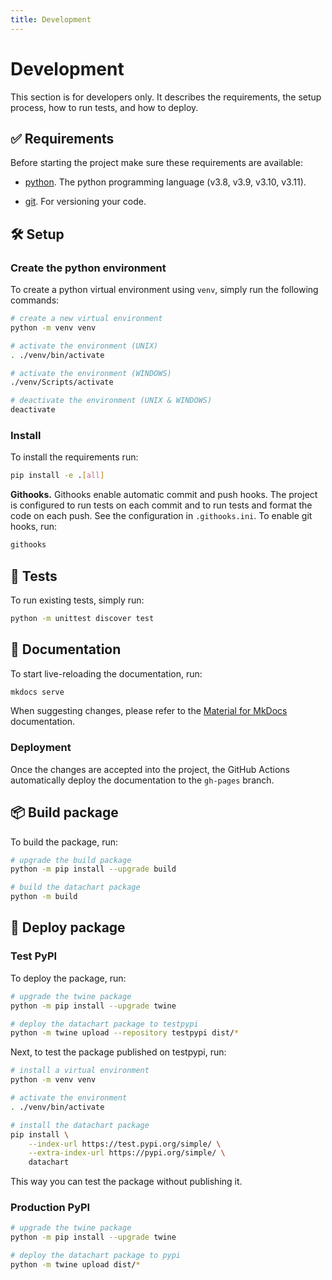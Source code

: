 ```yaml
---
title: Development
---
```


# Development

This section is for developers only. It describes the requirements, the setup process, how to run tests, and how to deploy.

## ✅ Requirements
Before starting the project make sure these requirements are available:

- [python][python]. The python programming language (v3.8, v3.9, v3.10, v3.11).

- [git][git]. For versioning your code.


## 🛠️ Setup

### Create the python environment

To create a python virtual environment using `venv`, simply run the following
commands:

```bash
# create a new virtual environment
python -m venv venv

# activate the environment (UNIX)
. ./venv/bin/activate

# activate the environment (WINDOWS)
./venv/Scripts/activate

# deactivate the environment (UNIX & WINDOWS)
deactivate
```

### Install

To install the requirements run:

```bash
pip install -e .[all]
```

**Githooks.** Githooks enable automatic commit and push hooks. The project is configured to run tests on each commit and to run tests and format the code on each push. See the configuration in `.githooks.ini`. To enable git hooks, run:

```bash
githooks
```


## 🧪 Tests

To run existing tests, simply run:

```bash
python -m unittest discover test
```

## 📝 Documentation

To start live-reloading the documentation, run:

```bash
mkdocs serve
```

When suggesting changes, please refer to the [Material for MkDocs] documentation.

### Deployment

Once the changes are accepted into the project, the GitHub Actions automatically
deploy the documentation to the `gh-pages` branch.

## 📦️ Build package

To build the package, run:

```bash
# upgrade the build package
python -m pip install --upgrade build

# build the datachart package
python -m build
```

## 🚀 Deploy package

### Test PyPI

To deploy the package, run:

```bash
# upgrade the twine package
python -m pip install --upgrade twine

# deploy the datachart package to testpypi
python -m twine upload --repository testpypi dist/*
```

Next, to test the package published on testpypi, run:

```bash
# install a virtual environment
python -m venv venv

# activate the environment
. ./venv/bin/activate

# install the datachart package
pip install \
    --index-url https://test.pypi.org/simple/ \
    --extra-index-url https://pypi.org/simple/ \
    datachart
```
This way you can test the package without publishing it.

### Production PyPI

```bash
# upgrade the twine package
python -m pip install --upgrade twine

# deploy the datachart package to pypi
python -m twine upload dist/*
```

[python]: https://www.python.org/
[git]: https://git-scm.com/
[Material for MkDocs]: https://squidfunk.github.io/mkdocs-material/getting-started/